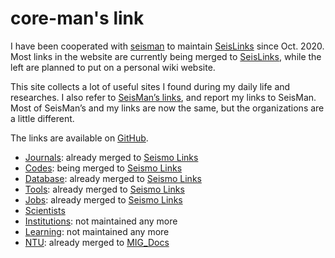 # core-man's link

I have been cooperated with [seisman](https://github.com/seisman) to maintain [SeisLinks](https://link.seisman.info/) since Oct. 2020. Most links in the website are currently being merged to [SeisLinks](https://link.seisman.info/), while the left are planned to put on a personal wiki website.

This site collects a lot of useful sites I found during my daily life and researches. I also refer to [SeisMan’s links](https://link.seisman.info/), and report my links to SeisMan. Most of SeisMan’s and my links are now the same, but the organizations are a little different.

The links are available on [GitHub](https://github.com/core-man/link).

- [Journals](content/post/journals/): already merged to [Seismo Links](https://seismo-learn.org/links/journals/)
- [Codes](content/post/codes/): being merged to [Seismo Links](https://link.seisman.info/codes/)
- [Database](content/post/database/): already merged to [Seismo Links](https://seismo-learn.org/links/database/)
- [Tools](content/post/tools/): already merged to [Seismo Links](https://seismo-learn.org/links/tools/)
- [Jobs](content/post/jobs/): already merged to [Seismo Links](https://seismo-learn.org/links/jobs/)
- [Scientists](content/post/scientists/)
- [Institutions](content/post/institutions/): not maintained any more
- [Learning](content/post/learning/): not maintained any more
- [NTU](content/post/ntu/): already merged to [MIG_Docs](https://migg-ntu.github.io/MIG_Docs/links)
